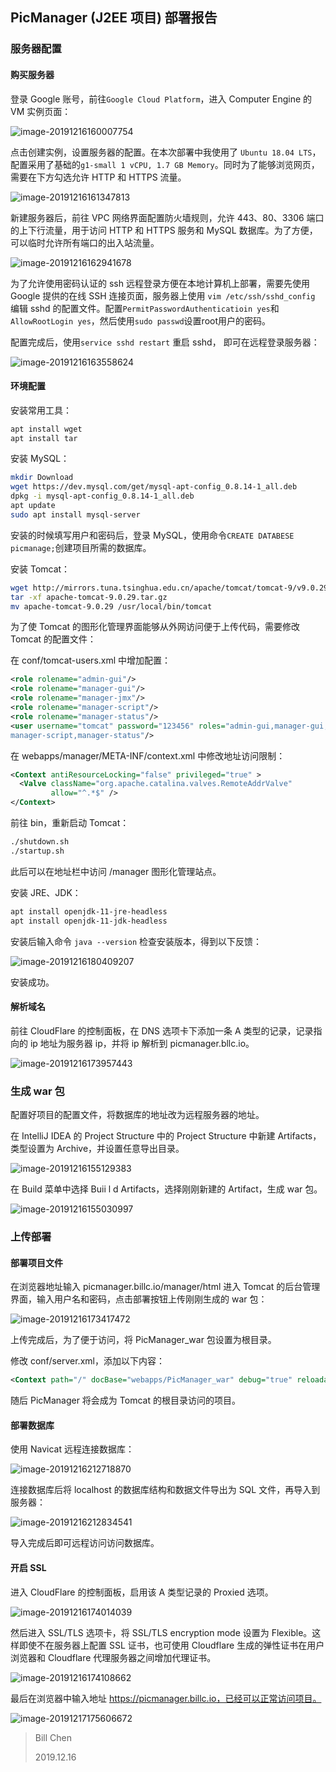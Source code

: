 ## PicManager (J2EE 项目) 部署报告

###  服务器配置

#### 购买服务器

登录 Google 账号，前往`Google Cloud Platform`，进入 Computer Engine 的 VM 实例页面：

![image-20191216160007754](Deployment.assets/image-20191216160007754.png)

点击创建实例，设置服务器的配置。在本次部署中我使用了 `Ubuntu 18.04 LTS`，配置采用了基础的`g1-small 1 vCPU, 1.7 GB Memory`。同时为了能够浏览网页，需要在下方勾选允许 HTTP 和 HTTPS 流量。

![image-20191216161347813](Deployment.assets/image-20191216161347813.png)

新建服务器后，前往 VPC 网络界面配置防火墙规则，允许 443、80、3306 端口的上下行流量，用于访问 HTTP 和 HTTPS 服务和 MySQL 数据库。为了方便，可以临时允许所有端口的出入站流量。

![image-20191216162941678](Deployment.assets/image-20191216162941678.png)

为了允许使用密码认证的 ssh 远程登录方便在本地计算机上部署，需要先使用 Google 提供的在线 SSH 连接页面，服务器上使用 `vim /etc/ssh/sshd_config` 编辑 sshd 的配置文件。配置`PermitPasswordAuthenticatioin yes`和 `AllowRootLogin yes`，然后使用`sudo passwd`设置root用户的密码。

配置完成后，使用`service sshd restart`	重启 sshd， 即可在远程登录服务器：

![image-20191216163558624](Deployment.assets/image-20191216163558624.png)

#### 环境配置

安装常用工具：

```bash
apt install wget
apt install tar
```

安装 MySQL：

```bash
mkdir Download
wget https://dev.mysql.com/get/mysql-apt-config_0.8.14-1_all.deb
dpkg -i mysql-apt-config_0.8.14-1_all.deb
apt update
sudo apt install mysql-server
```
安装的时候填写用户和密码后，登录 MySQL，使用命令`CREATE DATABESE picmanage;`创建项目所需的数据库。

安装 Tomcat：

```bash
wget http://mirrors.tuna.tsinghua.edu.cn/apache/tomcat/tomcat-9/v9.0.29/bin/apache-tomcat-9.0.29.tar.gz
tar -xf apache-tomcat-9.0.29.tar.gz
mv apache-tomcat-9.0.29 /usr/local/bin/tomcat
```
为了使 Tomcat 的图形化管理界面能够从外网访问便于上传代码，需要修改 Tomcat 的配置文件：

在 conf/tomcat-users.xml 中增加配置：

```xml
<role rolename="admin-gui"/>
<role rolename="manager-gui"/>
<role rolename="manager-jmx"/>
<role rolename="manager-script"/>
<role rolename="manager-status"/>
<user username="tomcat" password="123456" roles="admin-gui,manager-gui,manager-jmx,
manager-script,manager-status"/>
```

在 webapps/manager/META-INF/context.xml 中修改地址访问限制：

```xml
<Context antiResourceLocking="false" privileged="true" >
  <Valve className="org.apache.catalina.valves.RemoteAddrValve"
         allow="^.*$" />
</Context>
```

前往 bin，重新启动 Tomcat：

```bash
./shutdown.sh
./startup.sh
```

此后可以在地址栏中访问 /manager 图形化管理站点。

安装 JRE、JDK：

```bash
apt install openjdk-11-jre-headless
apt install openjdk-11-jdk-headless
```

安装后输入命令 `java --version` 检查安装版本，得到以下反馈：

![image-20191216180409207](Deployment.assets/image-20191216180409207.png)

安装成功。

#### 解析域名

前往 CloudFlare 的控制面板，在 DNS 选项卡下添加一条 A 类型的记录，记录指向的 ip 地址为服务器 ip，并将 ip 解析到 picmanager.bllc.io。

![image-20191216173957443](Deployment.assets/image-20191216173957443.png)

### 生成 war 包

配置好项目的配置文件，将数据库的地址改为远程服务器的地址。

在 IntelliJ IDEA 的 Project Structure 中的 Project Structure 中新建 Artifacts，类型设置为 Archive，并设置任意导出目录。

![image-20191216155129383](Deployment.assets/image-20191216155129383.png)

在 Build 菜单中选择 Buii l d Artifacts，选择刚刚新建的 Artifact，生成 war 包。

![image-20191216155030997](Deployment.assets/image-20191216155030997.png)

### 上传部署

#### 部署项目文件

在浏览器地址输入 picmanager.billc.io/manager/html 进入 Tomcat 的后台管理界面，输入用户名和密码，点击部署按钮上传刚刚生成的 war 包：

![image-20191216173417472](Deployment.assets/image-20191216173417472.png)

上传完成后，为了便于访问，将 PicManager_war 包设置为根目录。

修改 conf/server.xml，添加以下内容：

```xml
<Context path="/" docBase="webapps/PicManager_war" debug="true" reloadable="false"></Context>
```

随后 PicManager 将会成为 Tomcat 的根目录访问的项目。

#### 部署数据库

使用 Navicat 远程连接数据库：

![image-20191216212718870](Deployment.assets/image-20191216212718870.png)

连接数据库后将 localhost 的数据库结构和数据文件导出为 SQL 文件，再导入到服务器：

![image-20191216212834541](Deployment.assets/image-20191216212834541.png)

导入完成后即可远程访问访问数据库。

#### 开启 SSL

进入 CloudFlare 的控制面板，启用该 A 类型记录的 Proxied 选项。

 ![image-20191216174014039](Deployment.assets/image-20191216174014039.png)



然后进入 SSL/TLS 选项卡，将 SSL/TLS encryption mode 设置为 Flexible。这样即使不在服务器上配置 SSL 证书，也可使用 Cloudflare 生成的弹性证书在用户浏览器和 Cloudflare 代理服务器之间增加代理证书。

![image-20191216174108662](Deployment.assets/image-20191216174108662.png)

最后在浏览器中输入地址 https://picmanager.billc.io，已经可以正常访问项目。

![image-20191217175606672](Deployment.assets/image-20191217175606672.png)



> Bill Chen
>
> 2019.12.16